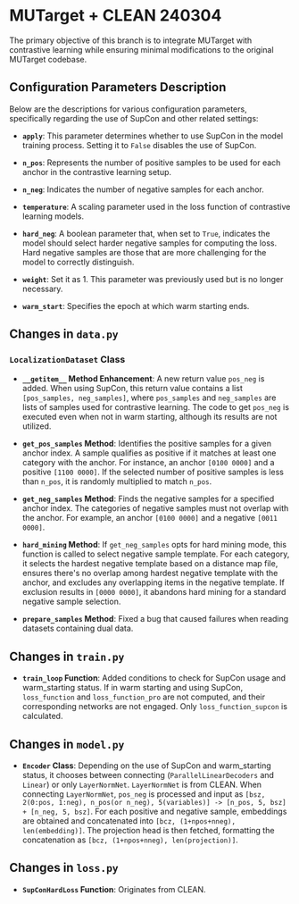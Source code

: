 # MUTarget + CLEAN 240304

The primary objective of this branch is to integrate MUTarget with contrastive learning while ensuring minimal modifications to the original MUTarget codebase.

## Configuration Parameters Description

Below are the descriptions for various configuration parameters, specifically regarding the use of SupCon and other related settings:

- **`apply`**: This parameter determines whether to use SupCon in the model training process. Setting it to `False` disables the use of SupCon.

- **`n_pos`**: Represents the number of positive samples to be used for each anchor in the contrastive learning setup. 

- **`n_neg`**: Indicates the number of negative samples for each anchor. 

- **`temperature`**: A scaling parameter used in the loss function of contrastive learning models. 

- **`hard_neg`**: A boolean parameter that, when set to `True`, indicates the model should select harder negative samples for computing the loss. Hard negative samples are those that are more challenging for the model to correctly distinguish.

- **`weight`**: Set it as 1. This parameter was previously used but is no longer necessary.

- **`warm_start`**: Specifies the epoch at which warm starting ends. 


## Changes in `data.py` 

### `LocalizationDataset` Class
- **`__getitem__` Method Enhancement**: A new return value `pos_neg` is added. When using SupCon, this return value contains a list `[pos_samples, neg_samples]`, where `pos_samples` and `neg_samples` are lists of samples used for contrastive learning. The code to get `pos_neg` is executed even when not in warm starting, although its results are not utilized.

- **`get_pos_samples` Method**: Identifies the positive samples for a given anchor index. A sample qualifies as positive if it matches at least one category with the anchor. For instance, an anchor `[0100 0000]` and a positive `[1100 0000]`. If the selected number of positive samples is less than `n_pos`, it is randomly multiplied to match `n_pos`.

- **`get_neg_samples` Method**: Finds the negative samples for a specified anchor index. The categories of negative samples must not overlap with the anchor. For example, an anchor `[0100 0000]` and a negative `[0011 0000]`.

- **`hard_mining` Method**: If `get_neg_samples` opts for hard mining mode, this function is called to select negative sample template. For each category, it selects the hardest negative template based on a distance map file, ensures there's no overlap among hardest negative template with the anchor, and excludes any overlapping items in the negative template. If exclusion results in `[0000 0000]`, it abandons hard mining for a standard negative sample selection.

- **`prepare_samples` Method**: Fixed a bug that caused failures when reading datasets containing dual data.

## Changes in `train.py`

- **`train_loop` Function**: Added conditions to check for SupCon usage and warm_starting status. If in warm starting and using SupCon, `loss_function` and `loss_function_pro` are not computed, and their corresponding networks are not engaged. Only `loss_function_supcon` is calculated.

## Changes in `model.py`

- **`Encoder` Class**: Depending on the use of SupCon and warm_starting status, it chooses between connecting (`ParallelLinearDecoders` and `Linear`) or only `LayerNormNet`. `LayerNormNet` is from CLEAN. When connecting `LayerNormNet`, `pos_neg` is processed and input as `[bsz, 2(0:pos, 1:neg), n_pos(or n_neg), 5(variables)] -> [n_pos, 5, bsz] + [n_neg, 5, bsz]`. For each positive and negative sample, embeddings are obtained and concatenated into `[bcz, (1+npos+nneg), len(embedding)]`. The projection head is then fetched, formatting the concatenation as `[bcz, (1+npos+nneg), len(projection)]`.

## Changes in `loss.py`

- **`SupConHardLoss` Function**: Originates from CLEAN.

